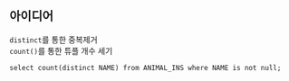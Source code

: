 ## 아이디어
`distinct`를 통한 중복제거  
`count()`를 통한 튜플 개수 세기
```MySQL
select count(distinct NAME) from ANIMAL_INS where NAME is not null;
```
